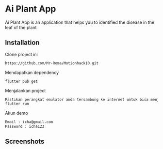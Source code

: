 # Ai Plant App

Ai Plant App is an application that helps you to identified the disease in the leaf of the plant

## Installation

Clone project ini

```bash
https://github.com/Mr-Roma/Motionhack10.git
```

Mendapatkan dependency

```bash
flutter pub get
```

Menjalankan project

```bash
Pastikan perangkat emulator anda tersambung ke internet untuk bisa menjalankan aplikasi ini, dan jalankan command :
flutter run
```

Akun demo

```bash
Email : icha@gmail.com
Password : icha123
```

## Screenshots